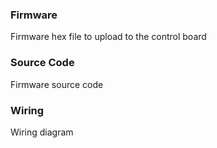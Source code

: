 ### Firmware
Firmware hex file to upload to the control board 

### Source Code
Firmware source code

### Wiring
Wiring diagram

 
 




